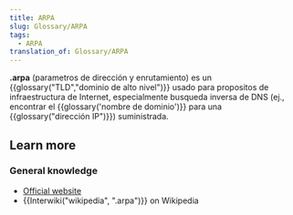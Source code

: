 ```yaml
---
title: ARPA
slug: Glossary/ARPA
tags:
  - ARPA
translation_of: Glossary/ARPA
---
```


**.arpa** (parametros de dirección y enrutamiento) es un {{glossary("TLD","dominio de alto nivel")}} usado para propositos de infraestructura de Internet, especialmente busqueda inversa de DNS (ej., encontrar el {{glossary('nombre de dominio')}} para una {{glossary("dirección IP")}}) suministrada.

## Learn more

### General knowledge

- [Official website](http://www.iana.org/domains/arpa)
- {{Interwiki("wikipedia", ".arpa")}} on Wikipedia
